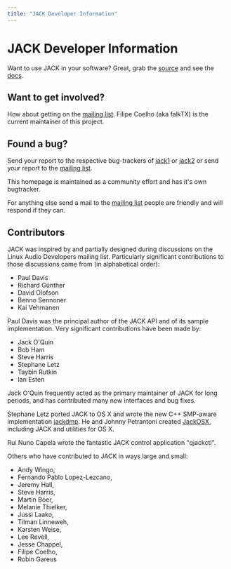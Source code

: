 ```yaml
---
title: "JACK Developer Information"
---
```


# JACK Developer Information

Want to use JACK in your software? Great, grab the [source] and see the [docs].

## Want to get involved?

How about getting on the [mailing list].
Filipe Coelho (aka falkTX) is the current maintainer of this project.

## Found a bug?

Send your report to the respective bug-trackers of
[jack1] or [jack2] or send your report to the [mailing list].

This homepage is maintained as a community effort and has it's own
bugtracker.

For anything else send a mail to the [mailing list] people
are friendly and will respond if they can.

## Contributors

JACK was inspired by and partially designed during discussions on the
Linux Audio Developers mailing list. Particularly significant
contributions to those discussions came from (in alphabetical order):

* Paul Davis
* Richard Günther
* David Olofson
* Benno Sennoner
* Kai Vehmanen

Paul Davis was the principal author of the JACK API and of its sample
implementation. Very significant contributions have been made by:

* Jack O'Quin
* Bob Ham
* Steve Harris
* Stephane Letz
* Taybin Rutkin
* Ian Esten

Jack O'Quin frequently acted as the primary maintainer of JACK for long
periods, and has contributed many new interfaces and bug fixes.

Stephane Letz ported JACK to OS X and wrote the new C++ SMP-aware
implementation [jackdmp].
He and Johnny Petrantoni created [JackOSX], including JACK and utilities for OS X.

Rui Nuno Capela wrote the fantastic JACK control application "qjackctl".

Others who have contributed to JACK in ways large and small:

* Andy Wingo,
* Fernando Pablo Lopez-Lezcano,
* Jeremy Hall,
* Steve Harris,
* Martin Boer,
* Melanie Thielker,
* Jussi Laako,
* Tilman Linneweh,
* Karsten Weise,
* Lee Revell,
* Jesse Chappel,
* Filipe Coelho,
* Robin Gareus


[docs]:         /api/
[source]:       /downloads/
[mailing list]: /community.html
[jack1]:        https://github.com/jackaudio/jack1
[jack2]:        https://github.com/jackaudio/jack2
[jackdmp]:      https://web.archive.org/web/20120606050919/http://www.grame.fr/~letz/jackdmp.html
[JackOSX]:      https://web.archive.org/web/20180531095918/http://jackosx.com/
